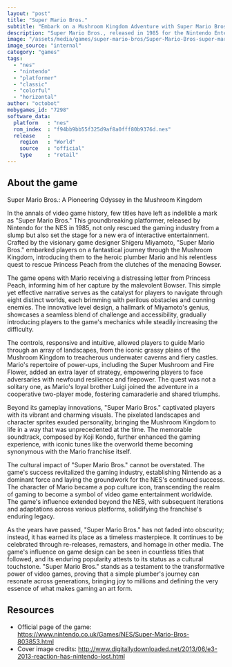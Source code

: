 ```yaml
---
layout: "post"
title: "Super Mario Bros."
subtitle: "Embark on a Mushroom Kingdom Adventure with Super Mario Bros., the Iconic NES Platformer!"
description: "Super Mario Bros., released in 1985 for the Nintendo Entertainment System (NES), revolutionized the gaming industry with its groundbreaking platformer gameplay, introducing players to the heroic plumber Mario and his quest to rescue Princess Peach from the villainous Bowser. Designed by legendary game designer Shigeru Miyamoto, this classic title not only saved the gaming industry from a slump but also laid the foundation for the modern platformer genre, featuring innovative level design, memorable characters, and an unforgettable soundtrack. Super Mario Bros. remains a timeless masterpiece, cherished by gamers of all ages for its simplicity, charm, and enduring impact on the world of video games."
image: "/assets/media/games/super-mario-bros/Super-Mario-Bros-super-mario-bros-33104594-1600-1200.jpg"
image_source: "internal"
category: "games"
tags:
  - "nes"
  - "nintendo"
  - "platformer"
  - "classic"
  - "colorful"
  - "horizontal"
author: "octobot"
mobygames_id: "7298"
software_data:
  platform   : "nes"
  rom_index  : "f94bb9bb55f325d9af8a0fff80b9376d.nes"
  release    :
    region   : "World"
    source   : "official"
    type     : "retail"
---
```


## About the game

Super Mario Bros.: A Pioneering Odyssey in the Mushroom Kingdom

In the annals of video game history, few titles have left as indelible a mark as "Super Mario Bros." This groundbreaking platformer, released by Nintendo for the NES in 1985, not only rescued the gaming industry from a slump but also set the stage for a new era of interactive entertainment. Crafted by the visionary game designer Shigeru Miyamoto, "Super Mario Bros." embarked players on a fantastical journey through the Mushroom Kingdom, introducing them to the heroic plumber Mario and his relentless quest to rescue Princess Peach from the clutches of the menacing Bowser.

The game opens with Mario receiving a distressing letter from Princess Peach, informing him of her capture by the malevolent Bowser. This simple yet effective narrative serves as the catalyst for players to navigate through eight distinct worlds, each brimming with perilous obstacles and cunning enemies. The innovative level design, a hallmark of Miyamoto's genius, showcases a seamless blend of challenge and accessibility, gradually introducing players to the game's mechanics while steadily increasing the difficulty.

The controls, responsive and intuitive, allowed players to guide Mario through an array of landscapes, from the iconic grassy plains of the Mushroom Kingdom to treacherous underwater caverns and fiery castles. Mario's repertoire of power-ups, including the Super Mushroom and Fire Flower, added an extra layer of strategy, empowering players to face adversaries with newfound resilience and firepower. The quest was not a solitary one, as Mario's loyal brother Luigi joined the adventure in a cooperative two-player mode, fostering camaraderie and shared triumphs.

Beyond its gameplay innovations, "Super Mario Bros." captivated players with its vibrant and charming visuals. The pixelated landscapes and character sprites exuded personality, bringing the Mushroom Kingdom to life in a way that was unprecedented at the time. The memorable soundtrack, composed by Koji Kondo, further enhanced the gaming experience, with iconic tunes like the overworld theme becoming synonymous with the Mario franchise itself.

The cultural impact of "Super Mario Bros." cannot be overstated. The game's success revitalized the gaming industry, establishing Nintendo as a dominant force and laying the groundwork for the NES's continued success. The character of Mario became a pop culture icon, transcending the realm of gaming to become a symbol of video game entertainment worldwide. The game's influence extended beyond the NES, with subsequent iterations and adaptations across various platforms, solidifying the franchise's enduring legacy.

As the years have passed, "Super Mario Bros." has not faded into obscurity; instead, it has earned its place as a timeless masterpiece. It continues to be celebrated through re-releases, remasters, and homage in other media. The game's influence on game design can be seen in countless titles that followed, and its enduring popularity attests to its status as a cultural touchstone. "Super Mario Bros." stands as a testament to the transformative power of video games, proving that a simple plumber's journey can resonate across generations, bringing joy to millions and defining the very essence of what makes gaming an art form.

## Resources

* Official page of the game: <https://www.nintendo.co.uk/Games/NES/Super-Mario-Bros-803853.html>
* Cover image credits: <http://www.digitallydownloaded.net/2013/06/e3-2013-reaction-has-nintendo-lost.html>

